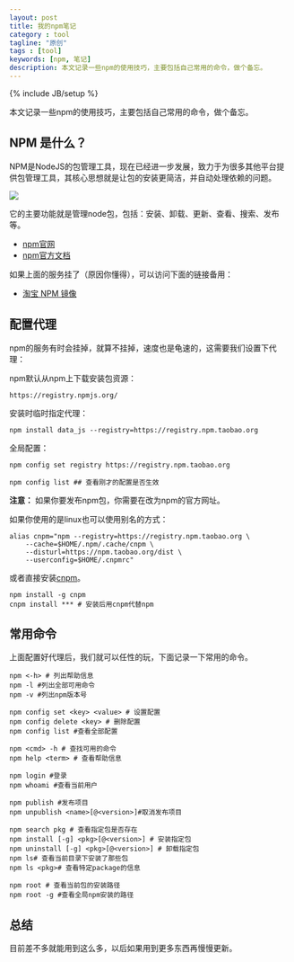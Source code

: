 ```yaml
---
layout: post
title: 我的npm笔记
category : tool
tagline: "原创"
tags : [tool]
keywords: [npm, 笔记]
description: 本文记录一些npm的使用技巧，主要包括自己常用的命令，做个备忘。
---
```

{% include JB/setup %}

本文记录一些npm的使用技巧，主要包括自己常用的命令，做个备忘。

## NPM 是什么？
NPM是NodeJS的包管理工具，现在已经进一步发展，致力于为很多其他平台提供包管理工具，其核心思想就是让包的安装更简洁，并自动处理依赖的问题。

![]({{BLOG_IMG}}235.png)

它的主要功能就是管理node包，包括：安装、卸载、更新、查看、搜索、发布等。

- [npm官网](https://npmjs.org/)
- [npm官方文档](https://npmjs.org/doc/README.html)

如果上面的服务挂了（原因你懂得），可以访问下面的链接备用：

- [淘宝 NPM 镜像](http://npm.taobao.org/)

## 配置代理
npm的服务有时会挂掉，就算不挂掉，速度也是龟速的，这需要我们设置下代理：

npm默认从npm上下载安装包资源：

	https://registry.npmjs.org/

安装时临时指定代理：

	npm install data_js --registry=https://registry.npm.taobao.org

全局配置：

	npm config set registry https://registry.npm.taobao.org

	npm config list ## 查看刚才的配置是否生效

**注意：** 如果你要发布npm包，你需要在改为npm的官方网址。

如果你使用的是linux也可以使用别名的方式：

	alias cnpm="npm --registry=https://registry.npm.taobao.org \
		--cache=$HOME/.npm/.cache/cnpm \
		--disturl=https://npm.taobao.org/dist \
		--userconfig=$HOME/.cnpmrc"

或者直接安装[cnpm](http://cnpmjs.org/)。

	npm install -g cnpm
	cnpm install *** # 安装后用cnpm代替npm

## 常用命令
上面配置好代理后，我们就可以任性的玩，下面记录一下常用的命令。

	npm <-h> # 列出帮助信息
	npm -l #列出全部可用命令
	npm -v #列出npm版本号

	npm config set <key> <value> # 设置配置
	npm config delete <key> # 删除配置
	npm config list #查看全部配置

	npm <cmd> -h # 查找可用的命令
	npm help <term> # 查看帮助信息

	npm login #登录
	npm whoami #查看当前用户

	npm publish #发布项目
	npm unpublish <name>[@<version>]#取消发布项目

	npm search pkg # 查看指定包是否存在
	npm install [-g] <pkg>[@<version>] # 安装指定包
	npm uninstall [-g] <pkg>[@<version>] # 卸载指定包
	npm ls# 查看当前目录下安装了那些包
	npm ls <pkg># 查看特定package的信息

	npm root # 查看当前包的安装路径
	npm root -g #查看全局npm安装的路径

## 总结
目前差不多就能用到这么多，以后如果用到更多东西再慢慢更新。
